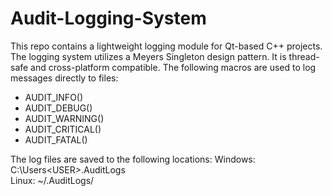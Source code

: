 # Audit-Logging-System
This repo contains a lightweight logging module for Qt-based C++ projects. The logging system utilizes a Meyers Singleton design pattern.
It is thread-safe and cross-platform compatible. The following macros are used to log messages directly to files:

- AUDIT_INFO()
- AUDIT_DEBUG()
- AUDIT_WARNING()
- AUDIT_CRITICAL()
- AUDIT_FATAL()

The log files are saved to the following locations:
Windows: C:\Users\<USER>\.AuditLogs\
Linux: ~/.AuditLogs/
